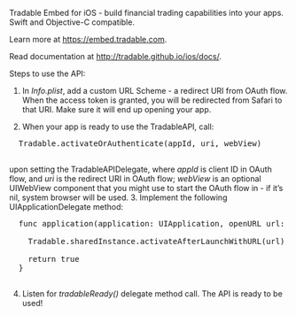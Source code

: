 Tradable Embed for iOS - build financial trading capabilities into your apps.
Swift and Objective-C compatible.

Learn more at https://embed.tradable.com.

Read documentation at http://tradable.github.io/ios/docs/.


Steps to use the API:

1.  In <i>Info.plist</i>, add a custom URL Scheme - a redirect URI from OAuth flow. When the access token is granted, you will be redirected from Safari to that URI. Make sure it will end up opening your app.

2.  When your app is ready to use the TradableAPI, call:
  <pre>
  Tradable.activateOrAuthenticate(appId, uri, webView)
  </pre>
  upon setting the TradableAPIDelegate, where <i>appId</i> is client ID in OAuth flow, and <i>uri</i> is the redirect URI in OAuth flow; <i>webView</i> is an optional UIWebView component that you might use to start the OAuth flow in - if it’s nil, system browser will be used.
3.  Implement the following UIApplicationDelegate method:
  <pre>
  func application(application: UIApplication, openURL url: NSURL, sourceApplication: String?, annotation: AnyObject) -> Bool {
        
    Tradable.sharedInstance.activateAfterLaunchWithURL(url)
        
    return true
  }
  </pre>
4. Listen for <i>tradableReady()</i> delegate method call. The API is ready to be used!
